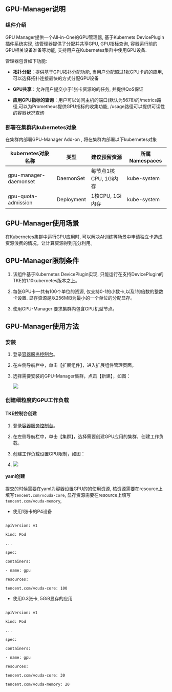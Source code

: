 ## GPU-Manager说明

### 组件介绍

GPU Manager提供一个All-in-One的GPU管理器, 基于Kubernets DevicePlugin插件系统实现, 该管理器提供了分配并共享GPU, GPU指标查询, 容器运行前的GPU相关设备准备等功能, 支持用户在Kubernetes集群中使用GPU设备.

管理器包含如下功能:

- **拓扑分配**：提供基于GPU拓扑分配功能, 当用户分配超过1张GPU卡的的应用, 可以选择拓扑连接最快的方式分配GPU设备

- **GPU共享**：允许用户提交小于1张卡资源的的任务, 并提供QoS保证

- **应用GPU指标的查询**：用户可以访问主机的端口(默认为5678)的/metrics路径,可以为Prometheus提供GPU指标的收集功能, /usage路径可以提供可读性的容器状况查询

### 部署在集群内kubernetes对象

在集群内部署GPU-Manager Add-on , 将在集群内部署以下kubernetes对象

| kubernetes对象名称        | 类型         | 建议预留资源 | 所属Namespaces |
| --------------------- | ---------- | ------ | ------------ |
| gpu-manager-daemonset | DaemonSet  | 每节点1核CPU, 1Gi内存 | kube-system  |
| gpu-quota-admission   | Deployment | 1核CPU, 1Gi内存      | kube-system  |

## GPU-Manager使用场景

在Kubernetes集群中运行GPU应用时, 可以解决AI训练等场景中申请独立卡造成资源浪费的情况，让计算资源得到充分利用。

## GPU-Manager限制条件

1. 该组件基于Kubernetes DevicePlugin实现, 只能运行在支持DevicePlugin的TKE的1.10kubernetes版本之上。

2. 每张GPU卡一共有100个单位的资源, 仅支持0-1的小数卡,以及1的倍数的整数卡设置. 显存资源是以256MiB为最小的一个单位的分配显存。

3. 使用GPU-Manager 要求集群内包含GPU机型节点。

## GPU-Manager使用方法

### 安装

1. 登录[容器服务控制台](https://console.qcloud.com/tke2)。

2. 在左侧导航栏中，单击【扩展组件】，进入扩展组件管理页面。

3. 选择需要安装的GPU-Manager集群，点击【新建】，如图：
   
   ![](https://main.qcloudimg.com/raw/e8622930e549d8ec457c51104222e514.png)

### 创建细粒度的GPU工作负载

#### TKE控制台创建

1. 登录[容器服务控制台](https://console.qcloud.com/tke2)。

2. 在左侧导航栏中，单击【集群】，选择需要创建GPU应用的集群，创建工作负载。

3. 创建工作负载设置GPU限制，如图：

4. ![](https://main.qcloudimg.com/raw/c06872ddc0fafbf92345c0d9f26e4ecd.png)

#### yaml创建

提交的时候需要在yaml为容器设置GPU的的使用资源, 核资源需要在resource上填写`tencent.com/vcuda-core`, 显存资源需要在resource上填写`tencent.com/vcuda-memory`,

- 使用1张卡的P4设备

```

apiVersion: v1

kind: Pod

...

spec:

containers:

- name: gpu

resources:

tencent.com/vcuda-core: 100
```

- 使用0.3张卡, 5GiB显存的应用

```

apiVersion: v1

kind: Pod

...

spec:

containers:

- name: gpu

resources:

tencent.com/vcuda-core: 30

tencent.com/vcuda-memory: 20
```
